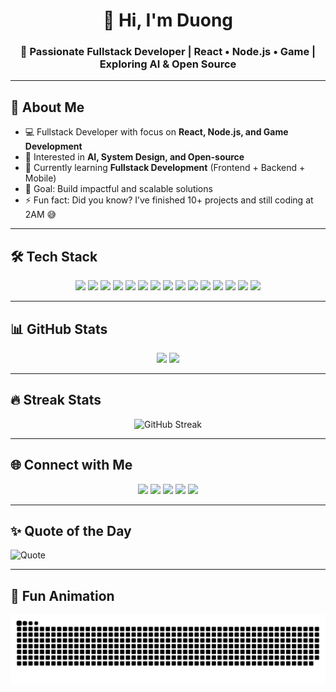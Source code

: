 <h1 align="center">👋 Hi, I'm Duong</h1>
<h3 align="center">🚀 Passionate Fullstack Developer | React • Node.js • Game | Exploring AI & Open Source</h3>

---

## 🌟 About Me
- 💻 Fullstack Developer with focus on **React, Node.js, and Game Development**  
- 🤖 Interested in **AI, System Design, and Open-source**  
- 🌱 Currently learning **Fullstack Development** (Frontend + Backend + Mobile)  
- 🎯 Goal: Build impactful and scalable solutions  
- ⚡ Fun fact:  Did you know? I’ve finished 10+ projects and still coding at 2AM 😅 

---

## 🛠️ Tech Stack
<p align="center">
  <img src="https://img.shields.io/badge/Code-Node.js-43853D?logo=node.js&logoColor=white" />
  <img src="https://img.shields.io/badge/Code-React-61DAFB?logo=react&logoColor=black" />
  <img src="https://img.shields.io/badge/Code-Java-007396?logo=java&logoColor=white" />
  <img src="https://img.shields.io/badge/Code-JavaScript-F7DF1E?logo=javascript&logoColor=black" />
  <img src="https://img.shields.io/badge/Code-C++-00599C?logo=cplusplus&logoColor=white" />
  <img src="https://img.shields.io/badge/Code-C-283593?logo=c&logoColor=white" />
  <img src="https://img.shields.io/badge/Code-C%23-239120?logo=c-sharp&logoColor=white" />
  <img src="https://img.shields.io/badge/Game-Unity-000000?logo=unity&logoColor=white" />
  <img src="https://img.shields.io/badge/IDE-VS%20Code-0078D4?logo=visual-studio-code&logoColor=white" />
  <img src="https://img.shields.io/badge/Database-MySQL-4479A1?logo=mysql&logoColor=white" />
  <img src="https://img.shields.io/badge/Database-MongoDB-47A248?logo=mongodb&logoColor=white" />
  <img src="https://img.shields.io/badge/Database-Supabase-3ECF8E?logo=supabase&logoColor=white" />
  <img src="https://img.shields.io/badge/Tools-Git-F05032?logo=git&logoColor=white" />
  <img src="https://img.shields.io/badge/IDE-Android%20Studio-3DDC84?logo=android-studio&logoColor=white" />
  <img src="https://img.shields.io/badge/Framework-Spring%20Boot-6DB33F?logo=springboot&logoColor=white" />
</p>


---

## 📊 GitHub Stats
<p align="center">
  <img src="https://github-readme-stats.vercel.app/api?username=HoangOcean99&show_icons=true&theme=radical" height="160"/>
  <img src="https://github-readme-stats.vercel.app/api/top-langs/?username=HoangOcean99&layout=compact&theme=radical" height="160"/>
</p>

---

## 🔥 Streak Stats
<p align="center">
  <img src="https://github-readme-streak-stats.herokuapp.com?user=HoangOcean99&theme=radical&hide_border=true" alt="GitHub Streak" />
</p>

---

## 🌐 Connect with Me
<p align="center">
  <a href="[https://facebook.com/yourprofile](https://web.facebook.com/hoang.hai.duong.484951)"><img src="https://img.shields.io/badge/Facebook-1877F2?logo=facebook&logoColor=white" /></a>
  <a href="[https://tiktok.com/@yourusername](https://www.tiktok.com/@haiduong09905)"><img src="https://img.shields.io/badge/TikTok-000000?logo=tiktok&logoColor=white" /></a>
  <a href="[https://instagram.com/yourusername](https://www.instagram.com/haiduong09905/)"><img src="https://img.shields.io/badge/Instagram-E4405F?logo=instagram&logoColor=white" /></a>
  <a href="https://yourportfolio.com"><img src="https://img.shields.io/badge/Portfolio-4285F4?logo=Google-chrome&logoColor=white" /></a>
  <a href="mailto:duonghaiduong090905@gmail.com"><img src="https://img.shields.io/badge/Email-D14836?logo=gmail&logoColor=white" /></a>
</p>


---

## ✨ Quote of the Day
![Quote](https://quotes-github-readme.vercel.app/api?type=vertical&theme=tokyonight)


---

## 🐍 Fun Animation
<p align="center">
  <img src="https://github.com/Platane/snk/raw/output/github-contribution-grid-snake.svg" alt="snake animation" />
</p>
